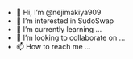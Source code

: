 - 👋 Hi, I’m @nejimakiya909
- 👀 I’m interested in SudoSwap
- 🌱 I’m currently learning ...
- 💞️ I’m looking to collaborate on ...
- 📫 How to reach me ...

<!---
nejimakiya909/nejimakiya909 is a ✨ special ✨ repository because its `README.md` (this file) appears on your GitHub profile.
You can click the Preview link to take a look at your changes.
--->
